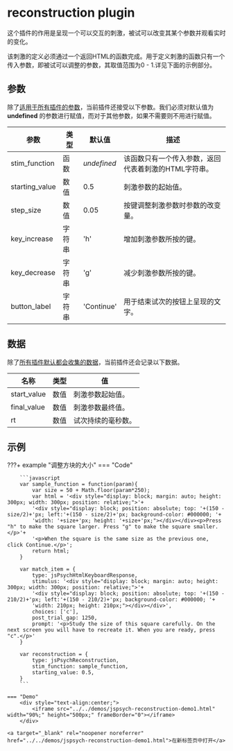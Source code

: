 # reconstruction plugin

这个插件的作用是呈现一个可以交互的刺激，被试可以改变其某个参数并观看实时的变化。

该刺激的定义必须通过一个返回HTML的函数完成。用于定义刺激的函数只有一个传入参数，即被试可以调整的参数，其取值范围为0 - 1.详见下面的示例部分。

## 参数

除了[适用于所有插件的参数](../overview/plugins.md#parameters-available-in-all-plugins#_3)，当前插件还接受以下参数。我们必须对默认值为 **undefined** 的参数进行赋值，而对于其他参数，如果不需要则不用进行赋值。

参数 | 类型 | 默认值 | 描述 
----------|------|---------------|------------
stim_function | 函数 | *undefined* | 该函数只有一个传入参数，返回代表着刺激的HTML字符串。 
starting_value | 数值 | 0.5 | 刺激参数的起始值。 
step_size | 数值 | 0.05 | 按键调整刺激参数时参数的改变量。 
key_increase | 字符串 | 'h' | 增加刺激参数所按的键。 
key_decrease | 字符串 | 'g' | 减少刺激参数所按的键。 
button_label | 字符串 | 'Continue' | 用于结束试次的按钮上呈现的文字。

## 数据

除了[所有插件默认都会收集的数据](../overview/plugins.md#_4)，当前插件还会记录以下数据。

名称 | 类型 | 值 
-----|------|------
start_value | 数值 | 刺激参数起始值。 
final_value | 数值 | 刺激参数最终值。 
rt | 数值 | 试次持续的毫秒数。 

## 示例

???+ example "调整方块的大小"
    === "Code"

        ```javascript
        var sample_function = function(param){
            var size = 50 + Math.floor(param*250);
            var html = '<div style="display: block; margin: auto; height: 300px; width: 300px; position: relative;">'+
            '<div style="display: block; position: absolute; top: '+(150 - size/2)+'px; left:'+(150 - size/2)+'px; background-color: #000000; '+
            'width: '+size+'px; height: '+size+'px;"></div></div><p>Press "h" to make the square larger. Press "g" to make the square smaller.</p>'+
            '<p>When the square is the same size as the previous one, click Continue.</p>';
            return html;
        }

        var match_item = {
            type: jsPsychHtmlKeyboardResponse,
            stimulus: '<div style="display: block; margin: auto; height: 300px; width: 300px; position: relative;">'+
            '<div style="display: block; position: absolute; top: '+(150 - 210/2)+'px; left:'+(150 - 210/2)+'px; background-color: #000000; '+
            'width: 210px; height: 210px;"></div></div>',
            choices: ['c'],
            post_trial_gap: 1250,
            prompt: '<p>Study the size of this square carefully. On the next screen you will have to recreate it. When you are ready, press "c".</p>'
        }

        var reconstruction = {
            type: jsPsychReconstruction,
            stim_function: sample_function,
            starting_value: 0.5,
        }
        ```

    === "Demo"
        <div style="text-align:center;">
            <iframe src="../../demos/jspsych-reconstruction-demo1.html" width="90%;" height="500px;" frameBorder="0"></iframe>
        </div>

    <a target="_blank" rel="noopener noreferrer" href="../../demos/jspsych-reconstruction-demo1.html">在新标签页中打开</a>
